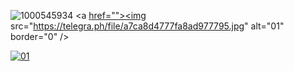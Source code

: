 ![1000545934](https://github.com/gidiowis/Tennor-MD/assets/160538903/28e7538f-927c-4227-8092-5ee185ed1d36)
  <a [href=""><img](https://ibb.co/N6NMDtn) src="https://telegra.ph/file/a7ca8d4777fa8ad977795.jpg" alt="01" border="0" /></a>    



  <a href="https://ibb.co/N6NMDtn"><img src="https://ibb.co/N6NMDtn" alt="01" border="0" /></a>                     
